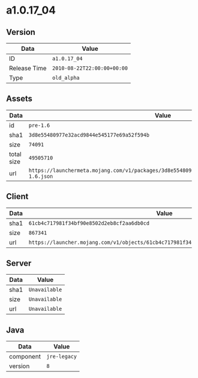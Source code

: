 # a1.0.17_04

## Version

|**Data**        | **Value**                 |
|----------------|-------------------------|
| ID   | ```a1.0.17_04```   |
| Release Time   | ```2010-08-22T22:00:00+00:00```   |
| Type   | ```old_alpha```   |

## Assets

|**Data**        | **Value**                 |
|----------------|-------------------------|
| id   | ```pre-1.6```   |
| sha1   | ```3d8e55480977e32acd9844e545177e69a52f594b```   |
| size   | ```74091```   |
| total size  | ```49505710```  |
| url       | ```https://launchermeta.mojang.com/v1/packages/3d8e55480977e32acd9844e545177e69a52f594b/pre-1.6.json``` |

## Client

|**Data**        | **Value**                 |
|----------------|-------------------------|
| sha1   | ```61cb4c717981f34bf90e8502d2eb8cf2aa6db0cd```   |
| size   | ```867341```   |
| url       | ```https://launcher.mojang.com/v1/objects/61cb4c717981f34bf90e8502d2eb8cf2aa6db0cd/client.jar``` |

## Server

|**Data**        | **Value**                 |
|----------------|-------------------------|
| sha1   | ```Unavailable```   |
| size   | ```Unavailable```   |
| url       | ```Unavailable``` |

## Java

|**Data**        | **Value**                 |
|----------------|-------------------------|
| component   | ```jre-legacy```   |
| version   | ```8```   |